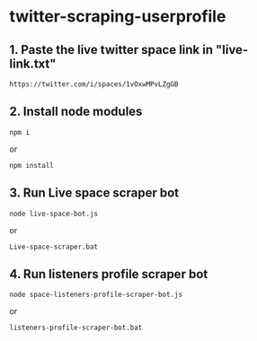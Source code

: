 # twitter-scraping-userprofile
## 1. Paste the live twitter space link in "live-link.txt"
```
https://twitter.com/i/spaces/1vOxwMPvLZgGB
```
## 2. Install node modules
```
npm i
```
or
```
npm install
```
## 3. Run Live space scraper bot
```
node live-space-bot.js
```
or
```
Live-space-scraper.bat
```
## 4. Run listeners profile scraper bot
```
node space-listeners-profile-scraper-bot.js
```
or
```
listeners-profile-scraper-bot.bat
```